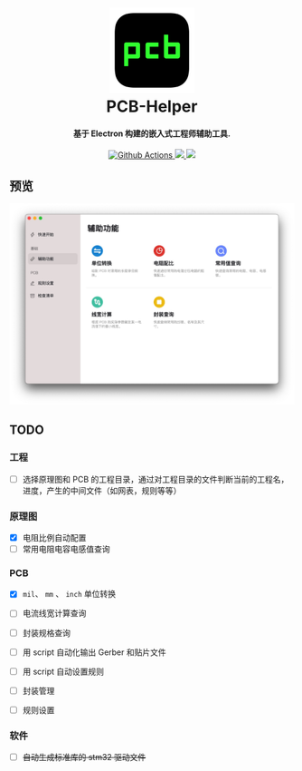 <h1 align="center">
  <img src="./docs/logo.png" alt="PCB-Helper" width="150">
  <br>PCB-Helper<br>
</h1>
<h4 align="center">基于 Electron 构建的嵌入式工程师辅助工具.</h4>
<p align="center">
  <a href="https://github.com/LiuGuoGY/PCB-Helper/actions">
    <img src="https://img.shields.io/github/workflow/status/LiuGuoGY/PCB-Helper/BuildAndRelease?style=flat-square" alt="Github Actions">
  </a>
  <a href="https://github.com/LiuGuoGY/PCB-Helper/releases">
    <img src="https://img.shields.io/github/release/LiuGuoGY/PCB-Helper/all.svg?style=flat-square">
  </a>
  <a href="https://github.com/LiuGuoGY/PCB-Helper/blob/master/LICENSE">
    <img src="https://img.shields.io/github/license/LiuGuoGY/PCB-Helper?style=flat-square">
  </a>
</p>




## 预览

![预览图](docs/preview.jpg)

## TODO

### 工程

- [ ] 选择原理图和 PCB 的工程目录，通过对工程目录的文件判断当前的工程名，进度，产生的中间文件（如网表，规则等等）

### 原理图

- [x] 电阻比例自动配置
- [ ] 常用电阻电容电感值查询

### PCB

- [x] `mil`、 `mm` 、 `inch` 单位转换

- [ ] 电流线宽计算查询
- [ ] 封装规格查询
- [ ] 用 script 自动化输出 Gerber 和贴片文件
- [ ] 用 script 自动设置规则
- [ ] 封装管理
- [ ] 规则设置

### 软件

- [ ] ~~自动生成标准库的 stm32 驱动文件~~